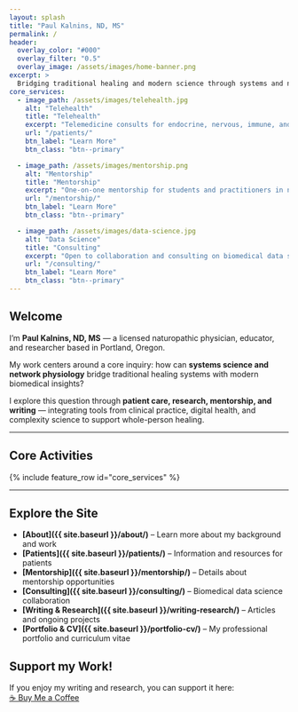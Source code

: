 ```yaml
---
layout: splash
title: "Paul Kalnins, ND, MS"
permalink: /
header:
  overlay_color: "#000"
  overlay_filter: "0.5"
  overlay_image: /assets/images/home-banner.png
excerpt: >
  Bridging traditional healing and modern science through systems and network-based medicine
core_services:
  - image_path: /assets/images/telehealth.jpg
    alt: "Telehealth"
    title: "Telehealth"
    excerpt: "Telemedicine consults for endocrine, nervous, immune, and organ system health using nutritional, herbal, and integrative strategies."
    url: "/patients/"
    btn_label: "Learn More"
    btn_class: "btn--primary"

  - image_path: /assets/images/mentorship.png
    alt: "Mentorship"
    title: "Mentorship"
    excerpt: "One-on-one mentorship for students and practitioners in naturopathic and herbal medicine, with a focus on systems-based clinical reasoning."
    url: "/mentorship/"
    btn_label: "Learn More"
    btn_class: "btn--primary"

  - image_path: /assets/images/data-science.jpg
    alt: "Data Science"
    title: "Consulting"
    excerpt: "Open to collaboration and consulting on biomedical data science projects using wearable data, HRV, and systems-based analytics."
    url: "/consulting/"
    btn_label: "Learn More"
    btn_class: "btn--primary"
---
```


## Welcome

I’m **Paul Kalnins, ND, MS** — a licensed naturopathic physician, educator, and researcher based in Portland, Oregon.

My work centers around a core inquiry: how can **systems science and network physiology** bridge traditional healing systems with modern biomedical insights?  

I explore this question through **patient care, research, mentorship, and writing** — integrating tools from clinical practice, digital health, and complexity science to support whole-person healing.

---

## Core Activities

{% include feature_row id="core_services" %}

---

## Explore the Site

- **[About]({{ site.baseurl }}/about/)** – Learn more about my background and work  
- **[Patients]({{ site.baseurl }}/patients/)** – Information and resources for patients  
- **[Mentorship]({{ site.baseurl }}/mentorship/)** – Details about mentorship opportunities  
- **[Consulting]({{ site.baseurl }}/consulting/)** – Biomedical data science collaboration  
- **[Writing & Research]({{ site.baseurl }}/writing-research/)** – Articles and ongoing projects  
- **[Portfolio & CV]({{ site.baseurl }}/portfolio-cv/)** – My professional portfolio and curriculum vitae

## Support my Work!

If you enjoy my writing and research, you can support it here:  
[☕ Buy Me a Coffee](https://www.buymeacoffee.com/pkalnins)

